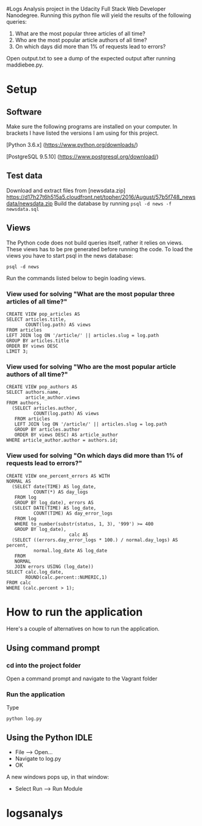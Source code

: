 #Logs Analysis project in the Udacity Full Stack Web Developer Nanodegree.
Running this python file will yield the results of the following queries: 

1.  What are the most popular three articles of all time?
2.  Who are the most popular article authors of all time?
3.  On which days did more than 1% of requests lead to errors?

Open output.txt to see a dump of the expected output after running maddiebee.py.

# Setup
## Software
Make sure the following programs are installed on your computer.  In brackets I have listed the versions I am using for this project.

[Python 3.6.x]  (https://www.python.org/downloads/)

[PostgreSQL 9.5.10]   (https://www.postgresql.org/download/)

## Test data
Download and extract files from [newsdata.zip]
https://d17h27t6h515a5.cloudfront.net/topher/2016/August/57b5f748_newsdata/newsdata.zip 
Build the database by running ```psql -d news -f newsdata.sql```

## Views
The Python code does not build queries itself, rather it relies on views. These views has to be pre generated before running the code.
To load the views you have to start psql in the news database:
```
psql -d news
```
Run the commands listed below to begin loading views.

### View used for solving "What are the most popular three articles of all time?"
```
CREATE VIEW pop_articles AS
SELECT articles.title,
       COUNT(log.path) AS views
FROM articles
LEFT JOIN log ON '/article/' || articles.slug = log.path
GROUP BY articles.title
ORDER BY views DESC
LIMIT 3;
```

### View used for solving "Who are the most popular article authors of all time?"
```
CREATE VIEW pop_authors AS
SELECT authors.name,
       article_author.views
FROM authors,
  (SELECT articles.author,
          COUNT(log.path) AS views
   FROM articles
   LEFT JOIN log ON '/article/' || articles.slug = log.path
   GROUP BY articles.author
   ORDER BY views DESC) AS article_author
WHERE article_author.author = authors.id;
```

### View used for solving "On which days did more than 1% of requests lead to errors?"
```
CREATE VIEW one_percent_errors AS WITH
NORMAL AS
  (SELECT date(TIME) AS log_date,
          COUNT(*) AS day_logs
   FROM log
   GROUP BY log_date), errors AS
  (SELECT DATE(TIME) AS log_date,
          COUNT(TIME) AS day_error_logs
   FROM log
   WHERE to_number(substr(status, 1, 3), '999') >= 400
   GROUP BY log_date),
                       calc AS
  (SELECT ((errors.day_error_logs * 100.) / normal.day_logs) AS percent,
          normal.log_date AS log_date
   FROM
   NORMAL
   JOIN errors USING (log_date))
SELECT calc.log_date,
       ROUND(calc.percent::NUMERIC,1)
FROM calc
WHERE (calc.percent > 1);
```

# How to run the application

Here's a couple of alternatives on how to run the application.

## Using command prompt

### cd into the project folder
Open a command prompt and navigate to the Vagrant folder

### Run the application
Type

```
python log.py
```

## Using the Python IDLE
* File --> Open...
* Navigate to log.py
* OK

A new windows pops up, in that window:
* Select Run --> Run Module
# logsanalys
